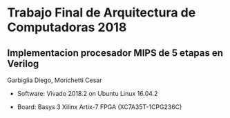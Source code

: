 
# Trabajo Final de Arquitectura de Computadoras 2018
## Implementacion procesador MIPS de 5 etapas en Verilog

Garbiglia Diego, Morichetti Cesar


 - Software: Vivado 2018.2 on Ubuntu Linux 16.04.2

 - Board: Basys 3 Xilinx Artix-7 FPGA (XC7A35T-1CPG236C)
